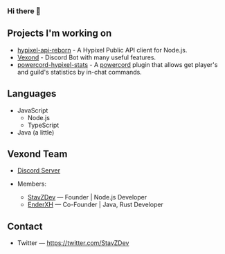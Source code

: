 ### Hi there 👋

## Projects I'm working on
- [hypixel-api-reborn](https://github.com/StavZ/hypixel-api-reborn) - A Hypixel Public API client for Node.js.
- [Vexond](https://discord.com/oauth2/authorize?client_id=719443063554179082&scope=bot&permissions=67632326) - Discord Bot with many useful features.
- [powercord-hypixel-stats](https://github.com/StavZ/powercord-hypixel-stats) - A [powercord](https://github.com/powercord-org) plugin that allows get player's and guild's statistics by in-chat commands.

## Languages
- JavaScript
  - Node.js
  - TypeScript
- Java (a little)

## Vexond Team
- [Discord Server](https://discord.gg/c4pnctc) <br>

- Members: <br>
  - [StavZDev](https://github.com/StavZ) — Founder | Node.js Developer <br>
  - [EnderXH](https://github.com/EnderXH) — Co-Founder | Java, Rust Developer <br>

## Contact
- Twitter — https://twitter.com/StavZDev
